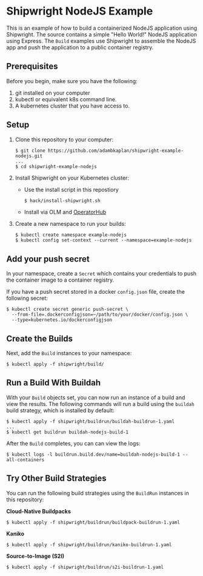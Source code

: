 <!--
Copyright Adam B. Kaplan

SPDX-License-Identifier: Apache-2.0
-->

# Shipwright NodeJS Example

This is an example of how to build a containerized NodeJS application using Shipwright.
The source contains a simple "Hello World!" NodeJS application using Express.
The `Build` examples use Shipwright to assemble the NodeJS app and push the application to a public
container registry.

## Prerequisites

Before you begin, make sure you have the following:

1. git installed on your computer
2. kubectl or equivalent k8s command line.
3. A kubernetes cluster that you have access to.

## Setup

1. Clone this repository to your computer:

   ```
   $ git clone https://github.com/adambkaplan/shipwright-example-nodejs.git
   ...
   $ cd shipwright-example-nodejs
   ```

2. Install Shipwright on your Kubernetes cluster:

   - Use the install script in this repostiory

      ```bash
      $ hack/install-shipwright.sh
      ``` 
   - Install via OLM and [OperatorHub](https://operatorhub.io/operator/shipwright-operator)

3. Create a new namespace to run your builds:

   ```
   $ kubectl create namespace example-nodejs
   $ kubectl config set-context --current --namespace=example-nodejs
   ```

## Add your push secret

In your namespace, create a `Secret` which contains your credentials to push the container image to
a container registry.

If you have a push secret stored in a docker `config.json` file, create the following secret:

```
$ kubectl create secret generic push-secret \
  --from-file=.dockerconfigjson=~/path/to/your/docker/config.json \
  --type=kubernetes.io/dockerconfigjson
```

## Create the Builds

Next, add the `Build` instances to your namespace:

```
$ kubectl apply -f shipwright/build/
```

## Run a Build With Buildah

With your `Build` objects set, you can now run an instance of a build and view the results.
The following commands will run a build using the `buildah` build strategy, which is installed by
default:

```
$ kubectl apply -f shipwright/buildrun/buildah-buildrun-1.yaml
...
$ kubectl get buildrun buildah-nodejs-build-1
```

After the `Build` completes, you can can view the logs:

```
$ kubectl logs -l buildrun.build.dev/name=buildah-nodejs-build-1 --all-containers
```

## Try Other Build Strategies

You can run the following build strategies using the `BuildRun` instances in this repository:

**Cloud-Native Buildpacks**

```
$ kubectl apply -f shipwright/buildrun/buildpack-buildrun-1.yaml
```

**Kaniko**

```
$ kubectl apply -f shipwright/buildrun/kaniko-buildrun-1.yaml
```

**Source-to-Image (S2I)**

```
$ kubectl apply -f shipwright/buildrun/s2i-buildrun-1.yaml
```
